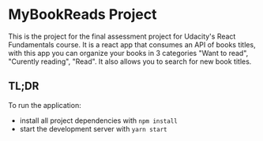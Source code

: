 # MyBookReads Project

This is the project for the final assessment project for Udacity's React Fundamentals course. 
It is a react app that consumes an API of books titles, with this app you can organize your books in 3 categories "Want to read", "Curently reading", "Read".
It also allows you to search for new book titles. 

## TL;DR

To run the application:

* install all project dependencies with `npm install`
* start the development server with `yarn start`

